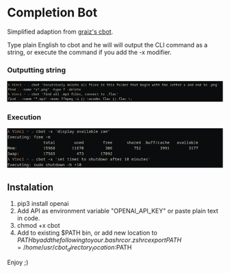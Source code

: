 # Completion Bot

Simplified adaption from [graiz's cbot](https://github.com/graiz/cbot). 

Type plain English to cbot and he will will output the CLI command as a string, or execute the command if you add the -x modifier.


### Outputting string
![Example of language completion](cbot_1.png)

### Execution 
![Example of execution](cbot_2.png)

## Instalation

1. pip3 install openai
2. Add API as environment variable "OPENAI_API_KEY" or paste plain text in code.
3. chmod +x cbot
4. Add to existing $PATH bin, or add new location to $PATH by add the following to your .bashrc or .zshrc
export PATH=/home/usr/cbot_directory_location:$PATH

Enjoy ;)
  

